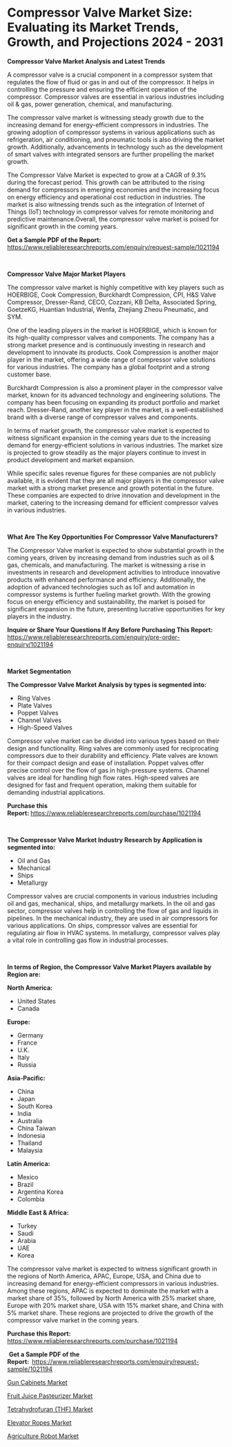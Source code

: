 <p><h1>Compressor Valve Market Size: Evaluating its Market Trends, Growth, and Projections 2024 - 2031</h1></p><p><strong>Compressor Valve Market Analysis and Latest Trends</strong></p>
<p><p>A compressor valve is a crucial component in a compressor system that regulates the flow of fluid or gas in and out of the compressor. It helps in controlling the pressure and ensuring the efficient operation of the compressor. Compressor valves are essential in various industries including oil & gas, power generation, chemical, and manufacturing.</p><p>The compressor valve market is witnessing steady growth due to the increasing demand for energy-efficient compressors in industries. The growing adoption of compressor systems in various applications such as refrigeration, air conditioning, and pneumatic tools is also driving the market growth. Additionally, advancements in technology such as the development of smart valves with integrated sensors are further propelling the market growth.</p><p>The Compressor Valve Market is expected to grow at a CAGR of 9.3% during the forecast period. This growth can be attributed to the rising demand for compressors in emerging economies and the increasing focus on energy efficiency and operational cost reduction in industries. The market is also witnessing trends such as the integration of Internet of Things (IoT) technology in compressor valves for remote monitoring and predictive maintenance.Overall, the compressor valve market is poised for significant growth in the coming years.</p></p>
<p><strong>Get a Sample PDF of the Report:&nbsp;</strong> <a href="https://www.reliableresearchreports.com/enquiry/request-sample/1021194">https://www.reliableresearchreports.com/enquiry/request-sample/1021194</a></p>
<p>&nbsp;</p>
<p><strong>Compressor Valve Major Market Players</strong></p>
<p><p>The compressor valve market is highly competitive with key players such as HOERBIGE, Cook Compression, Burckhardt Compression, CPI, H&S Valve Compressor, Dresser-Rand, CECO, Cozzani, KB Delta, Associated Spring, GoetzeKG, Huantian Industrial, Wenfa, Zhejiang Zheou Pneumatic, and SYM. </p><p>One of the leading players in the market is HOERBIGE, which is known for its high-quality compressor valves and components. The company has a strong market presence and is continuously investing in research and development to innovate its products. Cook Compression is another major player in the market, offering a wide range of compressor valve solutions for various industries. The company has a global footprint and a strong customer base.</p><p>Burckhardt Compression is also a prominent player in the compressor valve market, known for its advanced technology and engineering solutions. The company has been focusing on expanding its product portfolio and market reach. Dresser-Rand, another key player in the market, is a well-established brand with a diverse range of compressor valves and components.</p><p>In terms of market growth, the compressor valve market is expected to witness significant expansion in the coming years due to the increasing demand for energy-efficient solutions in various industries. The market size is projected to grow steadily as the major players continue to invest in product development and market expansion.</p><p>While specific sales revenue figures for these companies are not publicly available, it is evident that they are all major players in the compressor valve market with a strong market presence and growth potential in the future. These companies are expected to drive innovation and development in the market, catering to the increasing demand for efficient compressor valves in various industries.</p></p>
<p>&nbsp;</p>
<p><strong>What Are The Key Opportunities For Compressor Valve Manufacturers?</strong></p>
<p><p>The Compressor Valve market is expected to show substantial growth in the coming years, driven by increasing demand from industries such as oil & gas, chemicals, and manufacturing. The market is witnessing a rise in investments in research and development activities to introduce innovative products with enhanced performance and efficiency. Additionally, the adoption of advanced technologies such as IoT and automation in compressor systems is further fueling market growth. With the growing focus on energy efficiency and sustainability, the market is poised for significant expansion in the future, presenting lucrative opportunities for key players in the industry.</p></p>
<p><strong>Inquire or Share Your Questions If Any Before Purchasing This Report:</strong> <a href="https://www.reliableresearchreports.com/enquiry/pre-order-enquiry/1021194">https://www.reliableresearchreports.com/enquiry/pre-order-enquiry/1021194</a></p>
<p>&nbsp;</p>
<p><strong>Market Segmentation</strong></p>
<p><strong>The Compressor Valve Market Analysis by types is segmented into:</strong></p>
<p><ul><li>Ring Valves</li><li>Plate Valves</li><li>Poppet Valves</li><li>Channel Valves</li><li>High-Speed Valves</li></ul></p>
<p><p>Compressor valve market can be divided into various types based on their design and functionality. Ring valves are commonly used for reciprocating compressors due to their durability and efficiency. Plate valves are known for their compact design and ease of installation. Poppet valves offer precise control over the flow of gas in high-pressure systems. Channel valves are ideal for handling high flow rates. High-speed valves are designed for fast and frequent operation, making them suitable for demanding industrial applications.</p></p>
<p><strong>Purchase this Report:&nbsp;</strong><a href="https://www.reliableresearchreports.com/purchase/1021194">https://www.reliableresearchreports.com/purchase/1021194</a></p>
<p>&nbsp;</p>
<p><strong>The Compressor Valve Market Industry Research by Application is segmented into:</strong></p>
<p><ul><li>Oil and Gas</li><li>Mechanical</li><li>Ships</li><li>Metallurgy</li></ul></p>
<p><p>Compressor valves are crucial components in various industries including oil and gas, mechanical, ships, and metallurgy markets. In the oil and gas sector, compressor valves help in controlling the flow of gas and liquids in pipelines. In the mechanical industry, they are used in air compressors for various applications. On ships, compressor valves are essential for regulating air flow in HVAC systems. In metallurgy, compressor valves play a vital role in controlling gas flow in industrial processes.</p></p>
<p>&nbsp;</p>
<p><strong>In terms of Region, the Compressor Valve Market Players available by Region are:</strong></p>
<p>
    <p> <strong> North America: </strong>
        <ul>
            <li>United States</li>
            <li>Canada</li>
        </ul>
        </p> 
    <p> <strong> Europe: </strong>
        <ul>
            <li>Germany</li>
            <li>France</li>
            <li>U.K.</li>
            <li>Italy</li>
            <li>Russia</li>
        </ul>
        </p> 
    <p> <strong> Asia-Pacific: </strong>
        <ul>
            <li>China</li>
            <li>Japan</li>
            <li>South Korea</li>
            <li>India</li>
            <li>Australia</li>
            <li>China Taiwan</li>
            <li>Indonesia</li>
            <li>Thailand</li>
            <li>Malaysia</li>
        </ul>
        </p> 
    <p> <strong> Latin America: </strong>
        <ul>
            <li>Mexico</li>
            <li>Brazil</li>
            <li>Argentina Korea</li>
            <li>Colombia</li>
        </ul>
        </p> 
    <p> <strong> Middle East & Africa: </strong>
        <ul>
            <li>Turkey</li>
            <li>Saudi</li>
            <li>Arabia</li>
            <li>UAE</li>
            <li>Korea</li>
        </ul>
    </p>
    </p>
<p><p>The compressor valve market is expected to witness significant growth in the regions of North America, APAC, Europe, USA, and China due to increasing demand for energy-efficient compressors in various industries. Among these regions, APAC is expected to dominate the market with a market share of 35%, followed by North America with 25% market share, Europe with 20% market share, USA with 15% market share, and China with 5% market share. These regions are projected to drive the growth of the compressor valve market in the coming years.</p></p>
<p><strong>Purchase this Report: </strong><a href="https://www.reliableresearchreports.com/purchase/1021194">https://www.reliableresearchreports.com/purchase/1021194</a></p>
<p>&nbsp;<strong>Get a Sample PDF of the Report:&nbsp;&nbsp;</strong><a href="https://www.reliableresearchreports.com/enquiry/request-sample/1021194">https://www.reliableresearchreports.com/enquiry/request-sample/1021194</a></p>
<p><strong></strong></p>
<p><p><a href="https://medium.com/@krish.reportprime/gun-cabinets-market-analysis-its-cagr-market-segmentation-and-global-industry-overview-1d2776ca6e36">Gun Cabinets Market</a></p><p><a href="https://medium.com/@twiladurgan/fruit-juice-pasteurizer-market-size-market-outlook-and-market-forecast-2024-to-2031-0812510605cc">Fruit Juice Pasteurizer Market</a></p><p><a href="https://github.com/beatblasta/Market-Research-Report-List-1/blob/main/tetrahydrofuran-thf-market.md">Tetrahydrofuran (THF) Market</a></p><p><a href="https://medium.com/@krish.reportprime/elevator-ropes-market-size-market-outlook-and-market-forecast-2024-to-2031-12e692e67643">Elevator Ropes Market</a></p><p><a href="https://github.com/shotows/Market-Research-Report-List-1/blob/main/agriculture-robot-market.md">Agriculture Robot Market</a></p></p>